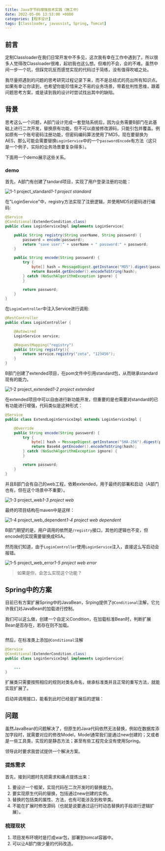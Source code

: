 ```yaml
---
title: Java字节码增强技术实践（施工中）
date: 2022-05-06 13:53:00 +0800
categories: [程序设计]
tags: [Classloader, javassist, Spring, Tomcat]
---
```


## 前言
定制Classloader在我们日常开发中不多见，这次我有幸在工作中遇到了。所以很多人觉得改Classloader很难，起初我也这么想。但难的不会，会的不难。虽然中间一步一个坑，但踩完坑反而感觉实现的代码过于简练，没有值得吹嘘之处。

我尽量把遇到的问题的思考研究过程记录下来，而不是总结式的亮出所有知识点。如果有幸让你读到，也希望你能珍惜来之不易的业务场景，带着批判性思维，跟着问题思考方案，或是读到我的设计时尝试找出其中的缺陷。

## 背景
思考这么一个问题，A部门设计完成一套登陆系统后，因为业务需要B部门在此基础上进行二次开发，替换原有功能，但不可以直接修改源码，只能引包并覆盖。例如原有一个账号密码注册功能，但密码编码算法使用了MD5，现在要替换为AES，那么可能会需要替换`LoginService`中的一个`passwordEncode`有方法（这只是一个例子，实际的业务场景要复杂得多）。

下面用一个demo展示这些关系。

### demo
首先，A部门有创建了tandard项目，实现了用户登录注册的功能：

![1-1 project_standard](/assets/img/20220506/project_standard.png)_1-1 project standard_

在"LoginService"中，registry方法实现了注册逻辑，并使用MD5对密码进行编码:
```java
@Service
@Conditional(ExtenderCondition.class)
public class LoginServiceImpl implements LoginService{

    public String registry(String userName, String password) {
        password = encode(password);
        return "save user:" + userName + " password:" + password;
    }

    public String encode(String password) {
        try {
            byte[] hash = MessageDigest.getInstance("MD5").digest(password.getBytes());
            return Base64.getEncoder().encodeToString(hash);
        } catch (NoSuchAlgorithmException ignore) {
        }

        return password;
    }
}
```

在`LoginController`中注入Service进行调用:
```java
@RestController
public class LoginController {

    @Autowired
    LoginService service;

    @RequestMapping("registry")
    public String registry(){
        return service.registry("zeta", "123456");
    }
}
```

B部门创建了extended项目，在pom文件中引用standard包，从而继承standard现有的能力。

![1-2 project_extended](/assets/img/20220506/project_extended.png)_1-2 project extended_

在extended项目中可以自由进行新功能开发，但重要的是也需要对standard的已有功能进行增强，代码类似是这种形式：
```java
@Service
public class ExtendLoginServiceImpl extends LoginServiceImpl {

    @Override
    public String encode(String password) {
        try {
            byte[] hash = MessageDigest.getInstance("SHA-256").digest(password.getBytes(StandardCharsets.UTF_8));
            return Base64.getEncoder().encodeToString(hash);
        } catch (NoSuchAlgorithmException ignore) {
        }

        return password;
    }
}
```

并且B部门会有自己的web工程，依赖extended，用于最终的部署和启动（A部门也有，但在这个场景中不重要）。

![1-3 project_web](/assets/img/20220506/project_web_boot.png)_1-3 project web_

最终的项目结构在maven中是这样：

![1-4 project_web_dependent](/assets/img/20220506/project_web_dependent.png)_1-4 project web dependent_


B部门期望的是，用户调用的依然是`/registry`接口，其他的逻辑也不变，但encode的实现需要替换成RSA。

然而我们知道，由于`LoginController`使用`LoginService`注入，直接这么写启动会报错。

![1-5 project_web_error](/assets/img/20220506/project_web_error.png)_1-5 project web error_

> 如果是你，会怎么实现这个功能？

## Spring中的方案
目前已有方案扩展Spring中的JavaBean，Srping提供了`@Conditional`注解，它允许我们对JavaBean的加载进行控制。

我们可以这么做，创建一个自定义Condition，在加载标准Bean时，判断扩展Bean是否存在，若存在则不加载。
```java

```

然后，在标准类上添加`@Conditional`注解
```java
@Service
@Conditional(ExtenderCondition.class)
public class LoginServiceImpl implements LoginService{

    ...
}
```

扩展类只需要按照相应的规则对类名命名，继承标准类并且正常的重写方法，就能实现扩展了。

启动并调用接口，能看到此时已经是扩展后的逻辑：


## 问题
虽然JavaBean的问题解决了，但原生的Java代码依然无法替换，例如在数据库添加字段时，就需要对应的修改Model，Model通常我们是通过new创建的；又或者是一些工具类，实现的是静态方法；甚至有些工程完全没有使用Spring。

领导此时要求我尝试提供一个解决方案。

### 提炼需求
首先，接到问题时先把需求和痛点提炼出来：
1. 要设计一个框架，实现代码在二次开发时的替换能力。
2. 要实现原生代码的替换，包括通过new创建的实例。
3. 替换的包括类的属性、方法，也有可能涉及到枚举类。
4. 不能在扩展时修改源码（也就是说要通过运行时动态替换的手段进行逻辑扩展）。

### 梳理现状
1. 项目发布环境时是打成war包，部署到tomcat容器中。
2. 可以让A部门做少量的代码改造。